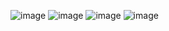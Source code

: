 ![image](https://github.com/user-attachments/assets/364f3f70-f817-4113-91c1-be9dccdcc390)
![image](https://github.com/user-attachments/assets/ac7ac0d6-9ebe-4bdf-9423-e3d05f07a2e2)
![image](https://github.com/user-attachments/assets/a567d61b-d0db-4a5d-ab7f-dd2e9b6ee706)
![image](https://github.com/user-attachments/assets/3abf7f2b-fa73-4ebf-a4ab-5f7b4703bbea)
